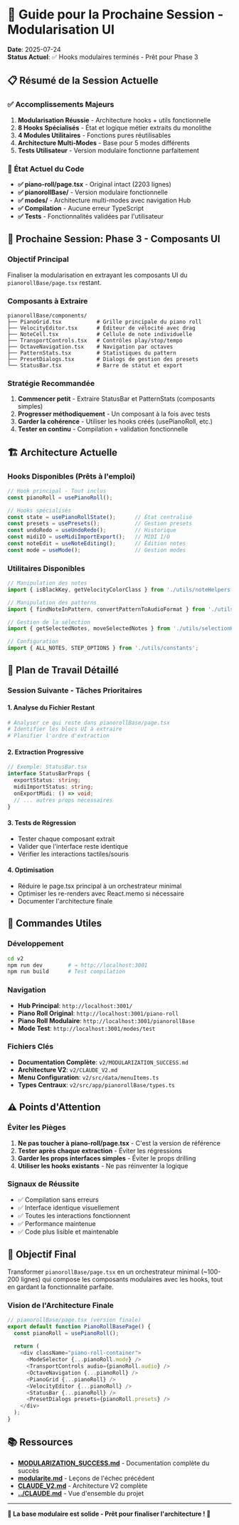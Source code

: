 # 🚀 Guide pour la Prochaine Session - Modularisation UI

**Date**: 2025-07-24  
**Status Actuel**: ✅ Hooks modulaires terminés - Prêt pour Phase 3

## 📋 Résumé de la Session Actuelle

### ✅ **Accomplissements Majeurs**
1. **Modularisation Réussie** - Architecture hooks + utils fonctionnelle
2. **8 Hooks Spécialisés** - État et logique métier extraits du monolithe
3. **4 Modules Utilitaires** - Fonctions pures réutilisables
4. **Architecture Multi-Modes** - Base pour 5 modes différents
5. **Tests Utilisateur** - Version modulaire fonctionne parfaitement

### 🎯 **État Actuel du Code**
- **✅ piano-roll/page.tsx** - Original intact (2203 lignes)
- **✅ pianorollBase/** - Version modulaire fonctionnelle
- **✅ modes/** - Architecture multi-modes avec navigation Hub
- **✅ Compilation** - Aucune erreur TypeScript
- **✅ Tests** - Fonctionnalités validées par l'utilisateur

## 🎯 **Prochaine Session: Phase 3 - Composants UI**

### **Objectif Principal**
Finaliser la modularisation en extrayant les composants UI du `pianorollBase/page.tsx` restant.

### **Composants à Extraire**
```
pianorollBase/components/
├── PianoGrid.tsx           # Grille principale du piano roll
├── VelocityEditor.tsx      # Éditeur de vélocité avec drag
├── NoteCell.tsx            # Cellule de note individuelle
├── TransportControls.tsx   # Contrôles play/stop/tempo
├── OctaveNavigation.tsx    # Navigation par octaves
├── PatternStats.tsx        # Statistiques du pattern
├── PresetDialogs.tsx       # Dialogs de gestion des presets
└── StatusBar.tsx           # Barre de statut et export
```

### **Stratégie Recommandée**
1. **Commencer petit** - Extraire StatusBar et PatternStats (composants simples)
2. **Progresser méthodiquement** - Un composant à la fois avec tests
3. **Garder la cohérence** - Utiliser les hooks créés (usePianoRoll, etc.)
4. **Tester en continu** - Compilation + validation fonctionnelle

## 🏗️ **Architecture Actuelle**

### **Hooks Disponibles (Prêts à l'emploi)**
```typescript
// Hook principal - Tout inclus
const pianoRoll = usePianoRoll();

// Hooks spécialisés
const state = usePianoRollState();      // État centralisé
const presets = usePresets();           // Gestion presets
const undoRedo = useUndoRedo();         // Historique
const midiIO = useMidiImportExport();   // MIDI I/O
const noteEdit = useNoteEditing();      // Édition notes
const mode = useMode();                 // Gestion modes
```

### **Utilitaires Disponibles**
```typescript
// Manipulation des notes
import { isBlackKey, getVelocityColorClass } from './utils/noteHelpers';

// Manipulation des patterns  
import { findNoteInPattern, convertPatternToAudioFormat } from './utils/patternHelpers';

// Gestion de la sélection
import { getSelectedNotes, moveSelectedNotes } from './utils/selectionHelpers';

// Configuration
import { ALL_NOTES, STEP_OPTIONS } from './utils/constants';
```

## 🎯 **Plan de Travail Détaillé**

### **Session Suivante - Tâches Prioritaires**

#### **1. Analyse du Fichier Restant**
```bash
# Analyser ce qui reste dans pianorollBase/page.tsx
# Identifier les blocs UI à extraire
# Planifier l'ordre d'extraction
```

#### **2. Extraction Progressive**
```typescript
// Exemple: StatusBar.tsx
interface StatusBarProps {
  exportStatus: string;
  midiImportStatus: string;
  onExportMidi: () => void;
  // ... autres props nécessaires
}
```

#### **3. Tests de Régression**
- Tester chaque composant extrait
- Valider que l'interface reste identique
- Vérifier les interactions tactiles/souris

#### **4. Optimisation**
- Réduire le page.tsx principal à un orchestrateur minimal
- Optimiser les re-renders avec React.memo si nécessaire
- Documenter l'architecture finale

## 🔧 **Commandes Utiles**

### **Développement**
```bash
cd v2
npm run dev        # → http://localhost:3001
npm run build      # Test compilation
```

### **Navigation**
- **Hub Principal**: `http://localhost:3001/`
- **Piano Roll Original**: `http://localhost:3001/piano-roll`
- **Piano Roll Modulaire**: `http://localhost:3001/pianorollBase`
- **Mode Test**: `http://localhost:3001/modes/test`

### **Fichiers Clés**
- **Documentation Complète**: `v2/MODULARIZATION_SUCCESS.md`
- **Architecture V2**: `v2/CLAUDE_V2.md`
- **Menu Configuration**: `v2/src/data/menuItems.ts`
- **Types Centraux**: `v2/src/app/pianorollBase/types.ts`

## ⚠️ **Points d'Attention**

### **Éviter les Pièges**
1. **Ne pas toucher à piano-roll/page.tsx** - C'est la version de référence
2. **Tester après chaque extraction** - Éviter les régressions
3. **Garder les props interfaces simples** - Éviter le props drilling
4. **Utiliser les hooks existants** - Ne pas réinventer la logique

### **Signaux de Réussite**
- ✅ Compilation sans erreurs
- ✅ Interface identique visuellement
- ✅ Toutes les interactions fonctionnent
- ✅ Performance maintenue
- ✅ Code plus lisible et maintenable

## 🎯 **Objectif Final**

Transformer `pianorollBase/page.tsx` en un orchestrateur minimal (~100-200 lignes) qui compose les composants modulaires avec les hooks, tout en gardant la fonctionnalité parfaite.

### **Vision de l'Architecture Finale**
```typescript
// pianorollBase/page.tsx (version finale)
export default function PianoRollBasePage() {
  const pianoRoll = usePianoRoll();
  
  return (
    <div className="piano-roll-container">
      <ModeSelector {...pianoRoll.mode} />
      <TransportControls audio={pianoRoll.audio} />
      <OctaveNavigation {...pianoRoll} />
      <PianoGrid {...pianoRoll} />
      <VelocityEditor {...pianoRoll} />
      <StatusBar {...pianoRoll} />
      <PresetDialogs presets={pianoRoll.presets} />
    </div>
  );
}
```

## 📚 **Ressources**

- **[MODULARIZATION_SUCCESS.md](./MODULARIZATION_SUCCESS.md)** - Documentation complète du succès
- **[modularite.md](./modularite.md)** - Leçons de l'échec précédent  
- **[CLAUDE_V2.md](./CLAUDE_V2.md)** - Architecture V2 complète
- **[../CLAUDE.md](../CLAUDE.md)** - Vue d'ensemble du projet

---

**🎵 La base modulaire est solide - Prêt pour finaliser l'architecture ! 🚀**